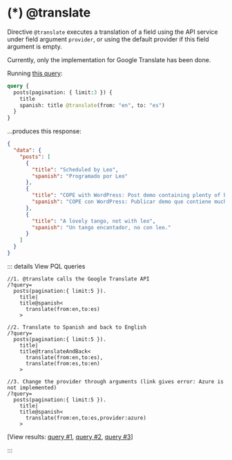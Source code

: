 # (*) @translate

Directive `@translate` executes a translation of a field using the API service under field argument `provider`, or using the default provider if this field argument is empty.

Currently, only the implementation for Google Translate has been done.

Running [this query](https://newapi.getpop.org/graphiql/?query=query%20%7B%0A%20%20posts(pagination:{limit%3A3})%20%7B%0A%20%20%20%20title%0A%20%20%20%20spanish%3A%20title%20%40translate(from%3A%20%22en%22%2C%20to%3A%20%22es%22)%0A%20%20%7D%0A%7D):

```graphql
query {
  posts(pagination: { limit:3 }) {
    title
    spanish: title @translate(from: "en", to: "es")
  }
}
```

...produces this response:

```json
{
  "data": {
    "posts": [
      {
        "title": "Scheduled by Leo",
        "spanish": "Programado por Leo"
      },
      {
        "title": "COPE with WordPress: Post demo containing plenty of blocks",
        "spanish": "COPE con WordPress: Publicar demo que contiene muchos bloques"
      },
      {
        "title": "A lovely tango, not with leo",
        "spanish": "Un tango encantador, no con leo."
      }
    ]
  }
}
```

::: details View PQL queries

```less
//1. @translate calls the Google Translate API
/?query=
  posts(pagination:{ limit:5 }).
    title|
    title@spanish<
      translate(from:en,to:es)
    >

//2. Translate to Spanish and back to English
/?query=
  posts(pagination:{ limit:5 }).
    title|
    title@translateAndBack<
      translate(from:en,to:es),
      translate(from:es,to:en)
    >

//3. Change the provider through arguments (link gives error: Azure is not implemented)
/?query=
  posts(pagination:{ limit:5 }).
    title|
    title@spanish<
      translate(from:en,to:es,provider:azure)
    >
```

[View results: <a href="https://newapi.getpop.org/api/graphql/?query=posts(pagination:{limit:5}).title%7Ctitle@spanish%3Ctranslate(from:en,to:es)%3E">query #1</a>, <a href="https://newapi.getpop.org/api/graphql/?query=posts(pagination:{limit:5}).title%7Ctitle@translateAndBack%3Ctranslate(from:en,to:es),translate(from:es,to:en)%3E">query #2</a>, <a href="https://newapi.getpop.org/api/graphql/?query=posts(pagination:{limit:5}).title%7Ctitle@spanish%3Ctranslate(from:en,to:es,provider:azure)%3E">query #3</a>]

:::
